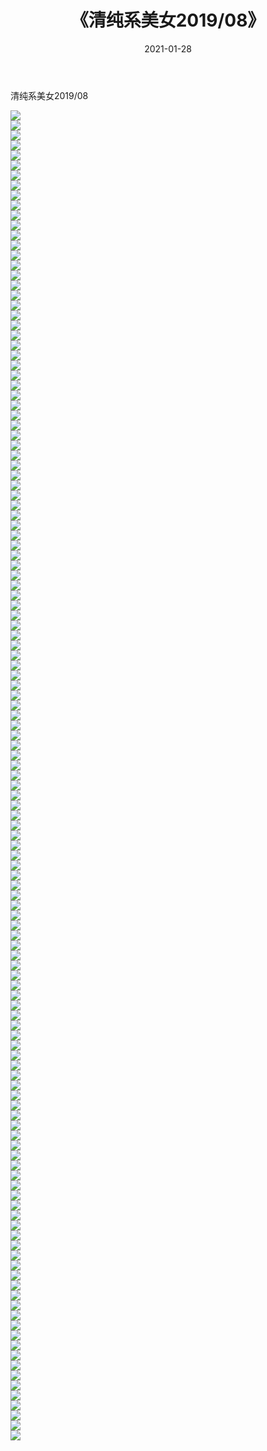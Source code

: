 ﻿---
layout: post
title:  《清纯系美女2019/08》
date:   2021-01-28
img: http://img.660000.xyz/Sharelink/清纯系美女/2019/08/000.jpg
categories: [美女, 清纯, 唯美]
---

清纯系美女2019/08

 ![](http://img.660000.xyz/Sharelink/清纯系美女/2019/08/001.jpg) <br>![](http://img.660000.xyz/Sharelink/清纯系美女/2019/08/002.jpg) <br>![](http://img.660000.xyz/Sharelink/清纯系美女/2019/08/003.jpg) <br>![](http://img.660000.xyz/Sharelink/清纯系美女/2019/08/004.jpg) <br>![](http://img.660000.xyz/Sharelink/清纯系美女/2019/08/005.jpg) <br>![](http://img.660000.xyz/Sharelink/清纯系美女/2019/08/006.jpg) <br>![](http://img.660000.xyz/Sharelink/清纯系美女/2019/08/007.jpg) <br>![](http://img.660000.xyz/Sharelink/清纯系美女/2019/08/008.jpg) <br>![](http://img.660000.xyz/Sharelink/清纯系美女/2019/08/009.jpg) <br>![](http://img.660000.xyz/Sharelink/清纯系美女/2019/08/010.jpg) <br>![](http://img.660000.xyz/Sharelink/清纯系美女/2019/08/011.jpg) <br>![](http://img.660000.xyz/Sharelink/清纯系美女/2019/08/012.jpg) <br>![](http://img.660000.xyz/Sharelink/清纯系美女/2019/08/013.jpg) <br>![](http://img.660000.xyz/Sharelink/清纯系美女/2019/08/014.jpg) <br>![](http://img.660000.xyz/Sharelink/清纯系美女/2019/08/015.jpg) <br>![](http://img.660000.xyz/Sharelink/清纯系美女/2019/08/016.jpg) <br>![](http://img.660000.xyz/Sharelink/清纯系美女/2019/08/017.jpg) <br>![](http://img.660000.xyz/Sharelink/清纯系美女/2019/08/018.jpg) <br>![](http://img.660000.xyz/Sharelink/清纯系美女/2019/08/019.jpg) <br>![](http://img.660000.xyz/Sharelink/清纯系美女/2019/08/020.jpg) <br>![](http://img.660000.xyz/Sharelink/清纯系美女/2019/08/021.jpg) <br>![](http://img.660000.xyz/Sharelink/清纯系美女/2019/08/022.jpg) <br>![](http://img.660000.xyz/Sharelink/清纯系美女/2019/08/023.jpg) <br>![](http://img.660000.xyz/Sharelink/清纯系美女/2019/08/024.jpg) <br>![](http://img.660000.xyz/Sharelink/清纯系美女/2019/08/025.jpg) <br>![](http://img.660000.xyz/Sharelink/清纯系美女/2019/08/026.jpg) <br>![](http://img.660000.xyz/Sharelink/清纯系美女/2019/08/027.jpg) <br>![](http://img.660000.xyz/Sharelink/清纯系美女/2019/08/028.jpg) <br>![](http://img.660000.xyz/Sharelink/清纯系美女/2019/08/029.jpg) <br>![](http://img.660000.xyz/Sharelink/清纯系美女/2019/08/030.jpg) <br>![](http://img.660000.xyz/Sharelink/清纯系美女/2019/08/031.jpg) <br>![](http://img.660000.xyz/Sharelink/清纯系美女/2019/08/032.jpg) <br>![](http://img.660000.xyz/Sharelink/清纯系美女/2019/08/033.jpg) <br>![](http://img.660000.xyz/Sharelink/清纯系美女/2019/08/034.jpg) <br>![](http://img.660000.xyz/Sharelink/清纯系美女/2019/08/035.jpg) <br>![](http://img.660000.xyz/Sharelink/清纯系美女/2019/08/036.jpg) <br>![](http://img.660000.xyz/Sharelink/清纯系美女/2019/08/037.jpg) <br>![](http://img.660000.xyz/Sharelink/清纯系美女/2019/08/038.jpg) <br>![](http://img.660000.xyz/Sharelink/清纯系美女/2019/08/039.jpg) <br>![](http://img.660000.xyz/Sharelink/清纯系美女/2019/08/040.jpg) <br>![](http://img.660000.xyz/Sharelink/清纯系美女/2019/08/041.jpg) <br>![](http://img.660000.xyz/Sharelink/清纯系美女/2019/08/042.jpg) <br>![](http://img.660000.xyz/Sharelink/清纯系美女/2019/08/043.jpg) <br>![](http://img.660000.xyz/Sharelink/清纯系美女/2019/08/044.jpg) <br>![](http://img.660000.xyz/Sharelink/清纯系美女/2019/08/045.jpg) <br>![](http://img.660000.xyz/Sharelink/清纯系美女/2019/08/046.jpg) <br>![](http://img.660000.xyz/Sharelink/清纯系美女/2019/08/047.jpg) <br>![](http://img.660000.xyz/Sharelink/清纯系美女/2019/08/048.jpg) <br>![](http://img.660000.xyz/Sharelink/清纯系美女/2019/08/049.jpg) <br>![](http://img.660000.xyz/Sharelink/清纯系美女/2019/08/050.jpg) <br>![](http://img.660000.xyz/Sharelink/清纯系美女/2019/08/051.jpg) <br>![](http://img.660000.xyz/Sharelink/清纯系美女/2019/08/052.jpg) <br>![](http://img.660000.xyz/Sharelink/清纯系美女/2019/08/053.jpg) <br>![](http://img.660000.xyz/Sharelink/清纯系美女/2019/08/054.jpg) <br>![](http://img.660000.xyz/Sharelink/清纯系美女/2019/08/055.jpg) <br>![](http://img.660000.xyz/Sharelink/清纯系美女/2019/08/056.jpg) <br>![](http://img.660000.xyz/Sharelink/清纯系美女/2019/08/057.jpg) <br>![](http://img.660000.xyz/Sharelink/清纯系美女/2019/08/058.jpg) <br>![](http://img.660000.xyz/Sharelink/清纯系美女/2019/08/059.jpg) <br>![](http://img.660000.xyz/Sharelink/清纯系美女/2019/08/060.jpg) <br>![](http://img.660000.xyz/Sharelink/清纯系美女/2019/08/061.jpg) <br>![](http://img.660000.xyz/Sharelink/清纯系美女/2019/08/062.jpg) <br>![](http://img.660000.xyz/Sharelink/清纯系美女/2019/08/063.jpg) <br>![](http://img.660000.xyz/Sharelink/清纯系美女/2019/08/064.jpg) <br>![](http://img.660000.xyz/Sharelink/清纯系美女/2019/08/065.jpg) <br>![](http://img.660000.xyz/Sharelink/清纯系美女/2019/08/066.jpg) <br>![](http://img.660000.xyz/Sharelink/清纯系美女/2019/08/067.jpg) <br>![](http://img.660000.xyz/Sharelink/清纯系美女/2019/08/068.jpg) <br>![](http://img.660000.xyz/Sharelink/清纯系美女/2019/08/069.jpg) <br>![](http://img.660000.xyz/Sharelink/清纯系美女/2019/08/070.jpg) <br>![](http://img.660000.xyz/Sharelink/清纯系美女/2019/08/071.jpg) <br>![](http://img.660000.xyz/Sharelink/清纯系美女/2019/08/072.jpg) <br>![](http://img.660000.xyz/Sharelink/清纯系美女/2019/08/073.jpg) <br>![](http://img.660000.xyz/Sharelink/清纯系美女/2019/08/074.jpg) <br>![](http://img.660000.xyz/Sharelink/清纯系美女/2019/08/075.jpg) <br>![](http://img.660000.xyz/Sharelink/清纯系美女/2019/08/076.jpg) <br>![](http://img.660000.xyz/Sharelink/清纯系美女/2019/08/077.jpg) <br>![](http://img.660000.xyz/Sharelink/清纯系美女/2019/08/078.jpg) <br>![](http://img.660000.xyz/Sharelink/清纯系美女/2019/08/079.jpg) <br>![](http://img.660000.xyz/Sharelink/清纯系美女/2019/08/080.jpg) <br>![](http://img.660000.xyz/Sharelink/清纯系美女/2019/08/081.jpg) <br>![](http://img.660000.xyz/Sharelink/清纯系美女/2019/08/082.jpg) <br>![](http://img.660000.xyz/Sharelink/清纯系美女/2019/08/083.jpg) <br>![](http://img.660000.xyz/Sharelink/清纯系美女/2019/08/084.jpg) <br>![](http://img.660000.xyz/Sharelink/清纯系美女/2019/08/085.jpg) <br>![](http://img.660000.xyz/Sharelink/清纯系美女/2019/08/086.jpg) <br>![](http://img.660000.xyz/Sharelink/清纯系美女/2019/08/087.jpg) <br>![](http://img.660000.xyz/Sharelink/清纯系美女/2019/08/088.jpg) <br>![](http://img.660000.xyz/Sharelink/清纯系美女/2019/08/089.jpg) <br>![](http://img.660000.xyz/Sharelink/清纯系美女/2019/08/090.jpg) <br>![](http://img.660000.xyz/Sharelink/清纯系美女/2019/08/091.jpg) <br>![](http://img.660000.xyz/Sharelink/清纯系美女/2019/08/092.jpg) <br>![](http://img.660000.xyz/Sharelink/清纯系美女/2019/08/093.jpg) <br>![](http://img.660000.xyz/Sharelink/清纯系美女/2019/08/094.jpg) <br>![](http://img.660000.xyz/Sharelink/清纯系美女/2019/08/095.jpg) <br>![](http://img.660000.xyz/Sharelink/清纯系美女/2019/08/096.jpg) <br>![](http://img.660000.xyz/Sharelink/清纯系美女/2019/08/097.jpg) <br>![](http://img.660000.xyz/Sharelink/清纯系美女/2019/08/098.jpg) <br>![](http://img.660000.xyz/Sharelink/清纯系美女/2019/08/099.jpg) <br>![](http://img.660000.xyz/Sharelink/清纯系美女/2019/08/100.jpg) <br>![](http://img.660000.xyz/Sharelink/清纯系美女/2019/08/101.jpg) <br>![](http://img.660000.xyz/Sharelink/清纯系美女/2019/08/102.jpg) <br>![](http://img.660000.xyz/Sharelink/清纯系美女/2019/08/103.jpg) <br>![](http://img.660000.xyz/Sharelink/清纯系美女/2019/08/104.jpg) <br>![](http://img.660000.xyz/Sharelink/清纯系美女/2019/08/105.jpg) <br>![](http://img.660000.xyz/Sharelink/清纯系美女/2019/08/106.jpg) <br>![](http://img.660000.xyz/Sharelink/清纯系美女/2019/08/107.jpg) <br>![](http://img.660000.xyz/Sharelink/清纯系美女/2019/08/108.jpg) <br>![](http://img.660000.xyz/Sharelink/清纯系美女/2019/08/109.jpg) <br>![](http://img.660000.xyz/Sharelink/清纯系美女/2019/08/110.jpg) <br>![](http://img.660000.xyz/Sharelink/清纯系美女/2019/08/111.jpg) <br>![](http://img.660000.xyz/Sharelink/清纯系美女/2019/08/112.jpg) <br>![](http://img.660000.xyz/Sharelink/清纯系美女/2019/08/113.jpg) <br>![](http://img.660000.xyz/Sharelink/清纯系美女/2019/08/114.jpg) <br>![](http://img.660000.xyz/Sharelink/清纯系美女/2019/08/115.jpg) <br>![](http://img.660000.xyz/Sharelink/清纯系美女/2019/08/116.jpg) <br>![](http://img.660000.xyz/Sharelink/清纯系美女/2019/08/117.jpg) <br>![](http://img.660000.xyz/Sharelink/清纯系美女/2019/08/118.jpg) <br>![](http://img.660000.xyz/Sharelink/清纯系美女/2019/08/119.jpg) <br>![](http://img.660000.xyz/Sharelink/清纯系美女/2019/08/120.jpg) <br>![](http://img.660000.xyz/Sharelink/清纯系美女/2019/08/121.jpg) <br>![](http://img.660000.xyz/Sharelink/清纯系美女/2019/08/122.jpg) <br>![](http://img.660000.xyz/Sharelink/清纯系美女/2019/08/123.jpg) <br>![](http://img.660000.xyz/Sharelink/清纯系美女/2019/08/124.jpg) <br>![](http://img.660000.xyz/Sharelink/清纯系美女/2019/08/125.jpg) <br>![](http://img.660000.xyz/Sharelink/清纯系美女/2019/08/126.jpg) <br>![](http://img.660000.xyz/Sharelink/清纯系美女/2019/08/127.jpg) <br>![](http://img.660000.xyz/Sharelink/清纯系美女/2019/08/128.jpg) <br>![](http://img.660000.xyz/Sharelink/清纯系美女/2019/08/129.jpg) <br>![](http://img.660000.xyz/Sharelink/清纯系美女/2019/08/130.jpg) <br>![](http://img.660000.xyz/Sharelink/清纯系美女/2019/08/131.jpg) <br>![](http://img.660000.xyz/Sharelink/清纯系美女/2019/08/132.jpg) <br>![](http://img.660000.xyz/Sharelink/清纯系美女/2019/08/133.jpg) <br>